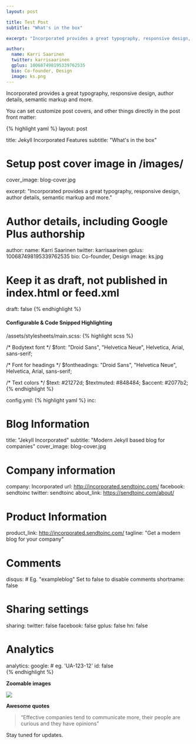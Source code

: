 ```yaml
---
layout: post

title: Test Post
subtitle: "What's in the box"

excerpt: "Incorporated provides a great typography, responsive design, author details, semantic markup and more."

author:
  name: Karri Saarinen
  twitter: karrisaarinen
  gplus: 100687498195339762535 
  bio: Co-founder, Design
  image: ks.png
---
```


Incorporated provides a great typography, responsive design, author details, semantic markup and more.

You can set customize post covers, and other things directly in the post front matter:

{% highlight yaml %}
layout: post

title: Jekyll Incorporated Features
subtitle: "What's in the box"

# Setup post cover image in /images/
cover_image: blog-cover.jpg

excerpt: "Incorporated provides a great typography, responsive design, author details, semantic markup and more."

# Author details, including Google Plus authorship
author:
  name: Karri Saarinen
  twitter: karrisaarinen
  gplus: 100687498195339762535 
  bio: Co-founder, Design
  image: ks.jpg
  
# Keep it as draft, not published in index.html or feed.xml
draft: false
{% endhighlight %}

#### Configurable & Code Snipped Highlighting

/assets/stylesheets/main.scss:
{% highlight scss %}

/* Bodytext font */
$font: "Droid Sans", "Helvetica Neue", Helvetica, Arial, sans-serif;

/* Font for headings */
$fontheadings: "Droid Sans", "Helvetica Neue", Helvetica, Arial, sans-serif;

/* Text colors */
$text: #21272d;
$textmuted: #848484;
$accent: #2077b2;    
{% endhighlight %}

config.yml:
{% highlight yaml %}
inc:
  # Blog Information
  title:        "Jekyll Incorporated"
  subtitle:     "Modern Jekyll based blog for companies"
  cover_image:  blog-cover.jpg
  
  # Company information
  company:      Incorporated
  url:          http://incorporated.sendtoinc.com/
  facebook:     sendtoinc
  twitter:      sendtoinc
  about_link:   https://sendtoinc.com/about/
  
  # Product Information
  product_link: http://incorporated.sendtoinc.com/
  tagline:      "Get a modern blog for your company"
  
  # Comments
  disqus:
    # Eg. "exampleblog" Set to false to disable comments
    shortname:  false
  
  
  # Sharing settings
  sharing:
    twitter:    false
    facebook:   false
    gplus:      false
    hn:         false
    
  
 # Analytics     
  analytics:
    google: 
      # eg. 'UA-123-12'
      id:       false    
{% endhighlight %}

**Zoomable images**
<div class="full zoomable"><img src="/images/incorporated.jpg"></div>

**Awesome quotes**
> “Effective companies tend to communicate more, their people are curious and they have opinions”

Stay tuned for updates.